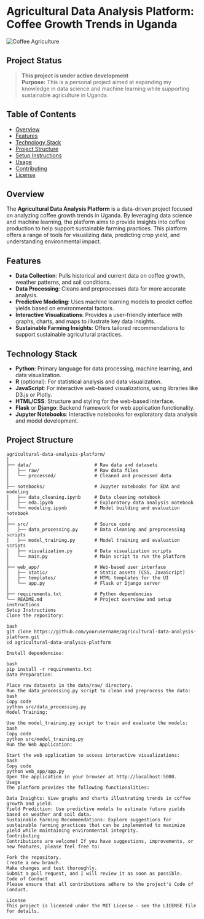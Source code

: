 # Agricultural Data Analysis Platform: Coffee Growth Trends in Uganda

![Coffee Agriculture](https://source.unsplash.com/featured/?coffee,farmland)

## Project Status
> **This project is under active development**  
> **Purpose:** This is a personal project aimed at expanding my knowledge in data science and machine learning while supporting sustainable agriculture in Uganda.  

## Table of Contents
- [Overview](#overview)
- [Features](#features)
- [Technology Stack](#technology-stack)
- [Project Structure](#project-structure)
- [Setup Instructions](#setup-instructions)
- [Usage](#usage)
- [Contributing](#contributing)
- [License](#license)

## Overview
The **Agricultural Data Analysis Platform** is a data-driven project focused on analyzing coffee growth trends in Uganda. By leveraging data science and machine learning, the platform aims to provide insights into coffee production to help support sustainable farming practices. This platform offers a range of tools for visualizing data, predicting crop yield, and understanding environmental impact.

## Features
- **Data Collection**: Pulls historical and current data on coffee growth, weather patterns, and soil conditions.
- **Data Processing**: Cleans and preprocesses data for more accurate analysis.
- **Predictive Modeling**: Uses machine learning models to predict coffee yields based on environmental factors.
- **Interactive Visualizations**: Provides a user-friendly interface with graphs, charts, and maps to illustrate key data insights.
- **Sustainable Farming Insights**: Offers tailored recommendations to support sustainable agricultural practices.

## Technology Stack
- **Python**: Primary language for data processing, machine learning, and data visualization.
- **R** (optional): For statistical analysis and data visualization.
- **JavaScript**: For interactive web-based visualizations, using libraries like D3.js or Plotly.
- **HTML/CSS**: Structure and styling for the web-based interface.
- **Flask** or **Django**: Backend framework for web application functionality.
- **Jupyter Notebooks**: Interactive notebooks for exploratory data analysis and model development.

## Project Structure
```plaintext
agricultural-data-analysis-platform/
│
├── data/                       # Raw data and datasets
│   ├── raw/                    # Raw data files
│   └── processed/              # Cleaned and processed data
│
├── notebooks/                  # Jupyter notebooks for EDA and modeling
│   ├── data_cleaning.ipynb     # Data cleaning notebook
│   ├── eda.ipynb               # Exploratory data analysis notebook
│   └── modeling.ipynb          # Model building and evaluation notebook
│
├── src/                        # Source code
│   ├── data_processing.py      # Data cleaning and preprocessing scripts
│   ├── model_training.py       # Model training and evaluation scripts
│   ├── visualization.py        # Data visualization scripts
│   └── main.py                 # Main script to run the platform
│
├── web_app/                    # Web-based user interface
│   ├── static/                 # Static assets (CSS, JavaScript)
│   ├── templates/              # HTML templates for the UI
│   └── app.py                  # Flask or Django server
│
├── requirements.txt            # Python dependencies
└── README.md                   # Project overview and setup instructions
Setup Instructions
Clone the repository:

bash
git clone https://github.com/yourusername/agricultural-data-analysis-platform.git
cd agricultural-data-analysis-platform

Install dependencies:

bash
pip install -r requirements.txt
Data Preparation:

Place raw datasets in the data/raw/ directory.
Run the data_processing.py script to clean and preprocess the data:
bash
Copy code
python src/data_processing.py
Model Training:

Use the model_training.py script to train and evaluate the models:
bash
Copy code
python src/model_training.py
Run the Web Application:

Start the web application to access interactive visualizations:
bash
Copy code
python web_app/app.py
Open the application in your browser at http://localhost:5000.
Usage
The platform provides the following functionalities:

Data Insights: View graphs and charts illustrating trends in coffee growth and yield.
Yield Prediction: Use predictive models to estimate future yields based on weather and soil data.
Sustainable Farming Recommendations: Explore suggestions for sustainable farming practices that can be implemented to maximize yield while maintaining environmental integrity.
Contributing
Contributions are welcome! If you have suggestions, improvements, or new features, please feel free to:

Fork the repository.
Create a new branch.
Make changes and test thoroughly.
Submit a pull request, and I will review it as soon as possible.
Code of Conduct
Please ensure that all contributions adhere to the project's Code of Conduct.

License
This project is licensed under the MIT License - see the LICENSE file for details.